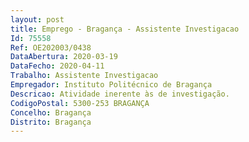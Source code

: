 ```yaml
--- 
layout: post
title: Emprego - Bragança - Assistente Investigacao
Id: 75558
Ref: OE202003/0438
DataAbertura: 2020-03-19
DataFecho: 2020-04-11
Trabalho: Assistente Investigacao
Empregador: Instituto Politécnico de Bragança
Descricao: Atividade inerente às de investigação.
CodigoPostal: 5300-253 BRAGANÇA
Concelho: Bragança
Distrito: Bragança
--- 
```

